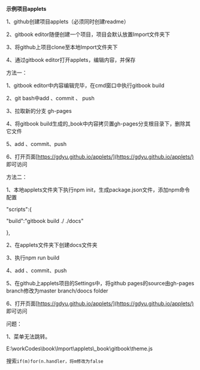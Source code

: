 **示例项目applets**

1、github创建项目applets（必须同时创建readme）

2、gitbook editor随便创建一个项目，项目会默认放置Import文件夹下

3、将github上项目clone至本地Import文件夹下

4、通过gitbook editor打开applets，编辑内容，并保存

方法一：

1、gitbook editor中内容编辑完毕，在cmd窗口中执行gitbook build

2、git bash中add 、commit 、 push

3、拉取新的分支 gh-pages

4、将gitbook build生成的\_book中内容拷贝置gh-pages分支根目录下，删除其它文件

5、add 、commit、push

6、打开页面[https://gdyu.github.io/applets/](https://gdyu.github.io/applets/) 即可访问

方法二：

1、本地applets文件夹下执行npm init，生成package.json文件，添加npm命令配置

"scripts":{

"build":"gitbook build ./ ./docs"

},

2、在applets文件夹下创建docs文件夹

3、执行npm run build

4、add 、commit、push

5、在github上applets项目的Settings中，将github pages的source由gh-pages branch修改为master branch/doocs folder

6、打开页面[https://gdyu.github.io/applets/](https://gdyu.github.io/applets/) 即可访问

问题：

1、菜单无法跳转。

E:\workCodes\book\Import\applets\\_book\gitbook\theme.js

搜索`if(m)for(n.handler，将m修改为false`

